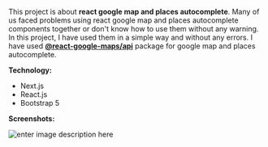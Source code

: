 This project is about **react google map and places autocomplete**. Many of us faced problems using react google map and places autocomplete components together or don't know how to use them without any warning. In this project, I have used them in a simple way and without any errors. I have used **[@react-google-maps/api](https://www.npmjs.com/package/@react-google-maps/api)** package for google map and places autocomplete. 

**Technology:**

 - Next.js
 - React.js
 - Bootstrap 5

**Screenshots:**

![enter image description here](https://i.ibb.co/3RM9f2D/react-google-map.png)
